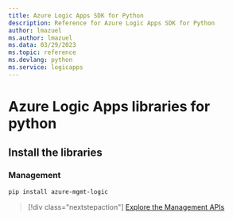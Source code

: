```yaml
---
title: Azure Logic Apps SDK for Python
description: Reference for Azure Logic Apps SDK for Python
author: lmazuel
ms.author: lmazuel
ms.data: 03/29/2023
ms.topic: reference
ms.devlang: python
ms.service: logicapps
---
```

# Azure Logic Apps libraries for python

## Install the libraries


### Management

```bash
pip install azure-mgmt-logic
```
> [!div class="nextstepaction"]
> [Explore the Management APIs](/python/api/azure-mgmt-logic)